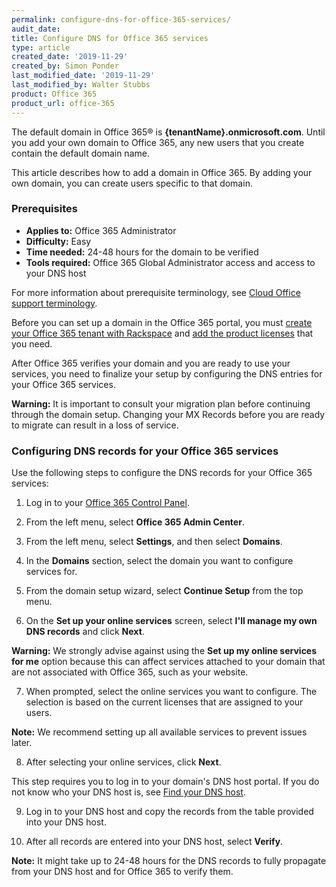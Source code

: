 ```yaml
---
permalink: configure-dns-for-office-365-services/
audit_date:
title: Configure DNS for Office 365 services
type: article
created_date: '2019-11-29'
created_by: Simon Ponder
last_modified_date: '2019-11-29'
last_modified_by: Walter Stubbs
product: Office 365
product_url: office-365
---
```


The default domain in Office 365&reg; is **{tenantName}.onmicrosoft.com**.  Until you add your own domain to Office 365, any new users that you create contain the default domain name.

This article describes how to add a domain in Office 365. By adding your own domain, you can create users specific to that domain.

### Prerequisites

- **Applies to:** Office 365 Administrator
- **Difficulty:** Easy
- **Time needed:** 24-48 hours for the domain to be verified
- **Tools required:**  Office 365 Global Administrator access and access to your DNS host

For more information about prerequisite terminology, see [Cloud Office support terminology](/support/how-to/cloud-office-support-terminology/).

Before you can set up a domain in the Office 365 portal, you must [create your Office 365 tenant with Rackspace](/support/how-to/office-365/set-up-office-365/) and [add the product licenses](/support/how-to/add-an-office-365-license/) that you need.

After Office 365 verifies your domain and you are ready to use your services, you need to finalize your setup by configuring the DNS entries for your Office 365 services.

**Warning:** It is important to consult your migration plan before continuing through the domain setup. Changing your MX Records before you are ready to migrate can result in a loss of service.

### Configuring DNS records for your Office 365 services

Use the following steps to configure the DNS records for your Office 365 services:

1.	Log in to your [Office 365 Control Panel](https://office365.cp.rackspace.com).

2.	From the left menu, select **Office 365 Admin Center**.

3.  From the left menu, select **Settings**, and then select **Domains**.

4.  In the **Domains** section, select the domain you want to configure services for.

5.  From the domain setup wizard, select **Continue Setup** from the top menu.

6.  On the **Set up your online services** screen, select **I'll manage my own DNS records** and click **Next**.

  **Warning:** We strongly advise against using the **Set up my online services for me** option because this can affect services attached to your domain that are not associated with Office 365, such as your website.

7.  When prompted, select the online services you want to configure. The selection is based on the current licenses that are assigned to your users.

**Note:** We recommend setting up all available services to prevent issues later.

8.  After selecting your online services, click **Next**.

This step requires you to log in to your domain's DNS host portal. If you do not know who your DNS host is, see [Find your DNS host](/support/how-to/find-your-dns-host/).

9.  Log in to your DNS host and copy the records from the table provided into your DNS host.

10. After all records are entered into your DNS host, select **Verify**.

**Note:** It might take up to 24-48 hours for the DNS records to fully propagate from your DNS host and for Office 365 to verify them.
